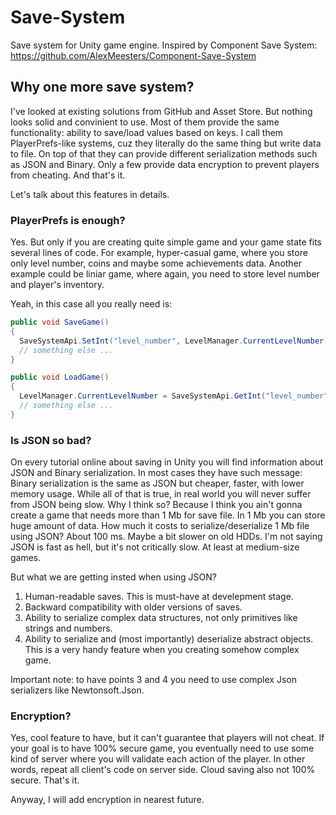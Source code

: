 # Save-System
Save system for Unity game engine. Inspired by Component Save System: https://github.com/AlexMeesters/Component-Save-System

## Why one more save system?
I've looked at existing solutions from GitHub and Asset Store. But nothing looks solid and convinient to use. Most of them provide the same functionality: ability to save/load values based on keys. I call them PlayerPrefs-like systems, cuz they literally do the same thing but write data to file. On top of that they can provide different serialization methods such as JSON and Binary. Only a few provide data encryption to prevent players from cheating. And that's it.

Let's talk about this features in details.

### PlayerPrefs is enough?
Yes. But only if you are creating quite simple game and your game state fits several lines of code. For example, hyper-casual game, where you store only level number, coins and maybe some achievements data. Another example could be liniar game, where again, you need to store level number and player's inventory. 

Yeah, in this case all you really need is:
```c#
public void SaveGame()
{
  SaveSystemApi.SetInt("level_number", LevelManager.CurrentLevelNumber);
  // something else ...
}

public void LoadGame()
{
  LevelManager.CurrentLevelNumber = SaveSystemApi.GetInt("level_number");
  // something else ...
}
```

### Is JSON so bad?
On every tutorial online about saving in Unity you will find information about JSON and Binary serialization. In most cases they have such message: Binary serialization is the same as JSON but cheaper, faster, with lower memory usage. While all of that is true, in real world you will never suffer from JSON being slow. Why I think so? Because I think you ain't gonna create a game that needs more than 1 Mb for save file. In 1 Mb you can store huge amount of data. How much it costs to serialize/deserialize 1 Mb file using JSON? About 100 ms. Maybe a bit slower on old HDDs. I'm not saying JSON is fast as hell, but it's not critically slow. At least at medium-size games.

But what we are getting insted when using JSON?
1. Human-readable saves. This is must-have at develepment stage.
2. Backward compatibility with older versions of saves.
3. Ability to serialize complex data structures, not only primitives like strings and numbers.
4. Ability to serialize and (most importantly) deserialize abstract objects. This is a very handy feature when you creating somehow complex game. 

Important note: to have points 3 and 4 you need to use complex Json serializers like Newtonsoft.Json.

### Encryption?
Yes, cool feature to have, but it can't guarantee that players will not cheat. If your goal is to have 100% secure game, you eventually need to use some kind of server where you will validate each action of the player. In other words, repeat all client's code on server side. Cloud saving also not 100% secure. That's it.

Anyway, I will add encryption in nearest future. 
